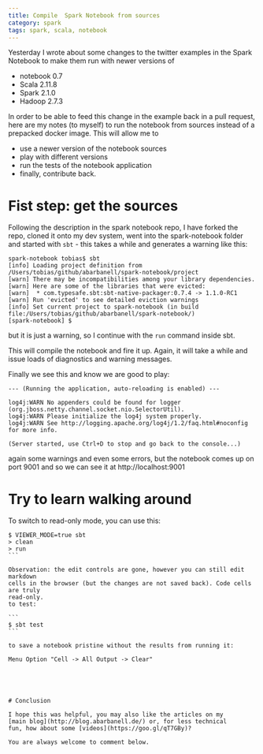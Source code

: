 ```yaml
---
title: Compile  Spark Notebook from sources
category: spark
tags: spark, scala, notebook
---
```


Yesterday I wrote about some changes to the twitter examples
in the Spark Notebook to make them run with newer versions of 

- notebook 0.7
- Scala 2.11.8
- Spark 2.1.0
- Hadoop 2.7.3

In order to be able to feed this change in the example 
back in a pull request,  here 
are my notes (to myself) to run the notebook from sources 
instead of a 
prepacked docker image. This will allow me to 

- use a newer version of the notebook sources
- play with different versions
- run the tests of the notebook application
- finally, contribute back.

# Fist step: get the sources 

Following the description in the spark notebook repo,
I have forked the repo, cloned it onto my dev system,
went into the spark-notebook folder and started with 
```sbt``` - this takes a while and generates a warning like this: 

```
spark-notebook tobias$ sbt
[info] Loading project definition from /Users/tobias/github/abarbanell/spark-notebook/project
[warn] There may be incompatibilities among your library dependencies.
[warn] Here are some of the libraries that were evicted:
[warn] 	* com.typesafe.sbt:sbt-native-packager:0.7.4 -> 1.1.0-RC1
[warn] Run 'evicted' to see detailed eviction warnings
[info] Set current project to spark-notebook (in build file:/Users/tobias/github/abarbanell/spark-notebook/)
[spark-notebook] $ 
```

but it is just a warning, so I continue with the ```run``` command 
inside sbt.

This will compile the notebook and fire it up. Again, it will take a while
and issue loads of diagnostics and warning messages.

Finally we see this and know we are good to play: 

```
--- (Running the application, auto-reloading is enabled) ---

log4j:WARN No appenders could be found for logger (org.jboss.netty.channel.socket.nio.SelectorUtil).
log4j:WARN Please initialize the log4j system properly.
log4j:WARN See http://logging.apache.org/log4j/1.2/faq.html#noconfig for more info.

(Server started, use Ctrl+D to stop and go back to the console...)
```

again some warnings and even some errors, but the notebook comes up on
port 9001 and so we can see it at http://localhost:9001

# Try to learn walking around

To switch to read-only mode, you can use this: 

````
$ VIEWER_MODE=true sbt
> clean
> run
```

Observation: the edit controls are gone, however you can still edit markdown 
cells in the browser (but the changes are not saved back). Code cells are truly
read-only.
to test: 

```
$ sbt test
```

to save a notebook pristine without the results from running it: 

Menu Option "Cell -> All Output -> Clear"





# Conclusion

I hope this was helpful, you may also like the articles on my 
[main blog](http://blog.abarbanell.de/) or, for less technical 
fun, how about some [videos](https://goo.gl/qT7GBy)?

You are always welcome to comment below.
